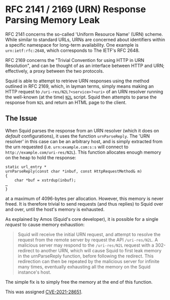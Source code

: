 # RFC 2141 / 2169 (URN) Response Parsing Memory Leak
RFC 2141 concerns the so-called 'Uniform Resource Name' (URN) scheme.  While similar to standard URLs, URNs are concerned about identifiers within a specific namespace for long-term availability. One example is `urn:ietf:rfc:2648`, which corresponds to The IETF's RFC 2648.

RFC 2169 concerns the "Trivial Convention for using HTTP in URN Resolution", and can be thought of as an interface between HTTP and URN; effectively, a proxy between the two protocols.

Squid is able to attempt to retrieve URN responses using the method outlined in RFC 2169, which, in layman terms, simply means making an HTTP request to `/uri-res/N2L?<service>?<uri>` of an URN resolver running the well-known (at the time) [`N2L`](https://github.com/MegaManSec/N2L) script. Squid then attempts to parse the response from `N2L` and return an HTML page to the client.

## The Issue
When Squid parses the response from an URN resolver (which it does on *default* configurations), it uses the function `urnParseReply`.  The 'URN resolver' in this case can be an arbitrary host, and is simply extracted from the urn requested (i.e. `urn:example.com:s:s` will connect to `http://example.com/uri-res/N2L`).
This function allocates enough memory on the heap to hold the response:
```
static url_entry *
urnParseReply(const char *inbuf, const HttpRequestMethod& m)
{
    char *buf = xstrdup(inbuf);
…
}
```
at a maximum of 4096-bytes per allocation.
However, this memory is never freed. It is therefore trivial to send requests (and thus replies) to Squid over and over, until the host's memory is exhausted.

As explained by Amos (Squid's core developer), it is possible for a single *request* to cause memory exhaustion:
>Squid will receive the initial URN request, and attempt to resolve the request from the remote server by request the API `/uri-res/N2L`. A malicious server may respond to the `/uri-res/N2L` request with a 302-redirect to another URN, which will cause Squid to first leak memory in the urnParseReply function, before following the redirect. This redirection can then be repeated by the malicious server for infinite many times, eventually exhausting all the memory on the Squid instance's host.

The simple fix is to simply free the memory at the end of this function.

This was assigned [CVE-2021-28651](https://cve.mitre.org/cgi-bin/cvename.cgi?name=CVE-2021-28651).
